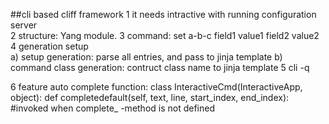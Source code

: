 
##cli based cliff framework
1 it needs intractive with running configuration server  
2 structure: Yang module.
3 command: set a-b-c field1 value1 field2 value2
4 generation setup  
a) setup generation: parse all entries, and pass to jinja template
b) command class generation: contruct class name to jinja template
5 cli -q

6 feature
auto complete function:
class InteractiveCmd(InteractiveApp, object):
   def completedefault(self, text, line, start_index, end_index):
   #invoked when complete_<commandname> -method is not defined
